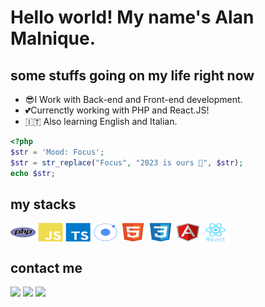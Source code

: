 # Hello world! My name's Alan Malnique.

## some stuffs going on my life right now 
- 😎I Work with Back-end and Front-end development.
- 💕Currenctly working with PHP and React.JS!
- 🇮🇹 Also learning English and Italian.
<!-- - 🙌Taking Information Systems classes. -->
```php
<?php
$str = 'Mood: Focus';
$str = str_replace("Focus", "2023 is ours 🍾", $str);
echo $str;
```

  <h2>my stacks</h2>
<div style="display: inline_block">
  <img align="center" alt="Any-PHP" height="30" width="40" src="https://raw.githubusercontent.com/devicons/devicon/master/icons/php/php-original.svg">
  <img align="center" alt="Any-Js" height="30" width="40" src="https://raw.githubusercontent.com/devicons/devicon/master/icons/javascript/javascript-plain.svg">
  <img align="center" alt="Any-Ts" height="30" width="40" src="https://raw.githubusercontent.com/devicons/devicon/master/icons/typescript/typescript-plain.svg">
  <img align="center" alt="Rafa-Ionic" height="30" width="40" src="https://raw.githubusercontent.com/devicons/devicon/master/icons/ionic/ionic-original.svg">
  <img align="center" alt="Any-HTML" height="30" width="40" src="https://raw.githubusercontent.com/devicons/devicon/master/icons/html5/html5-original.svg">
  <img align="center" alt="Any-CSS" height="30" width="40" src="https://raw.githubusercontent.com/devicons/devicon/master/icons/css3/css3-original.svg">
  <img align="center" alt="Any-Angular" height="30" width="40" src="https://raw.githubusercontent.com/devicons/devicon/master/icons/angularjs/angularjs-original.svg">
  <img align="center" alt="Any-React" height="30" width="40" src="https://raw.githubusercontent.com/devicons/devicon/master/icons/react/react-original-wordmark.svg">
</div>
  <h2>contact me</h2>
  <a href="https://instagram.com/alanmalnique" target="_blank"><img src="https://img.shields.io/badge/-Instagram-%23E4405F?style=for-the-badge&logo=instagram&logoColor=white" target="_blank"></a>
  <a href = "mailto:alanmalnique@gmail.com"><img src="https://img.shields.io/badge/-Gmail-%23333?style=for-the-badge&logo=gmail&logoColor=white" target="_blank"></a>
  <a href="https://www.linkedin.com/in/alanmalnique" target="_blank"><img src="https://img.shields.io/badge/-LinkedIn-%230077B5?style=for-the-badge&logo=linkedin&logoColor=white" target="_blank"></a> 
